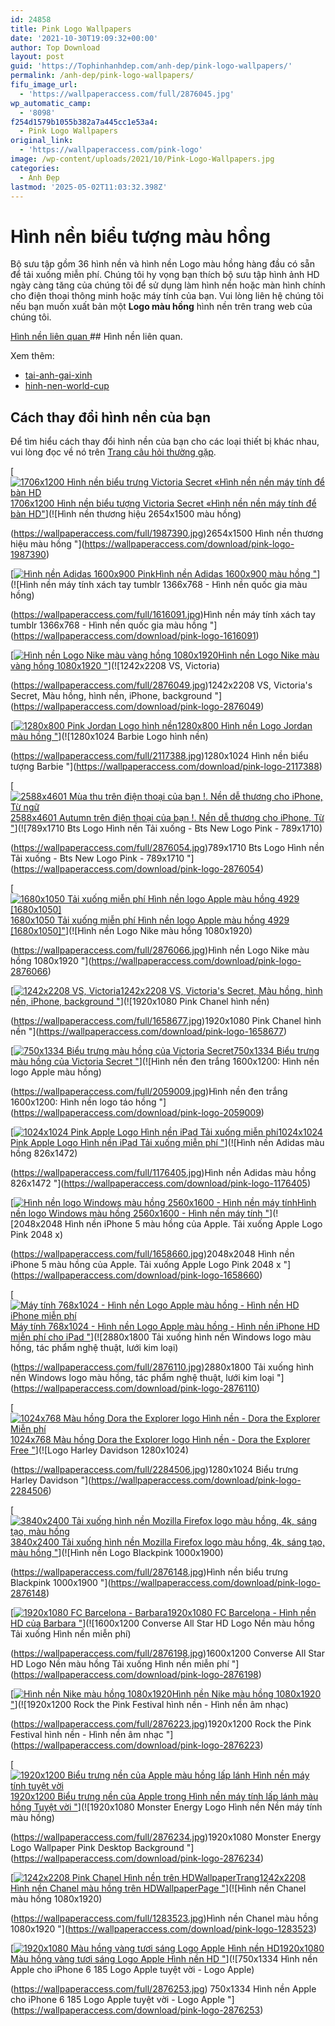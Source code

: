 ```yaml
---
id: 24858
title: Pink Logo Wallpapers
date: '2021-10-30T19:09:32+00:00'
author: Top Download
layout: post
guid: 'https://Tophinhanhdep.com/anh-dep/pink-logo-wallpapers/'
permalink: /anh-dep/pink-logo-wallpapers/
fifu_image_url:
  - 'https://wallpaperaccess.com/full/2876045.jpg'
wp_automatic_camp:
  - '8098'
f254d1579b1055b382a7a445cc1e53a4:
  - Pink Logo Wallpapers
original_link:
  - 'https://wallpaperaccess.com/pink-logo'
image: /wp-content/uploads/2021/10/Pink-Logo-Wallpapers.jpg
categories:
  - Ảnh Đẹp
lastmod: '2025-05-02T11:03:32.398Z'
---
```

# Hình nền biểu tượng màu hồng

Bộ sưu tập gồm 36 hình nền và hình nền Logo màu hồng hàng đầu có sẵn để tải xuống miễn phí. Chúng tôi hy vọng bạn thích bộ sưu tập hình ảnh HD ngày càng tăng của chúng tôi để sử dụng làm hình nền hoặc màn hình chính cho điện thoại thông minh hoặc máy tính của bạn. Vui lòng liên hệ chúng tôi nếu bạn muốn xuất bản một **Logo màu hồng** hình nền trên trang web của chúng tôi.

[Hình nền liên quan ](#related) ## Hình nền liên quan.

   
 Xem thêm:

   
- [tai-anh-gai-xinh](https://tophinhanhdep.com/gai-xinh/tai-anh-gai-xinh/)
- [hinh-nen-world-cup](https://tophinhanhdep.com/hinh-nen-dep/hinh-nen-world-cup/)

## Cách thay đổi hình nền của bạn

Để tìm hiểu cách thay đổi hình nền của bạn cho các loại thiết bị khác nhau, vui lòng đọc về nó trên [Trang câu hỏi thường gặp](https://tophinhanhdep.com/faq/).

  
[[![1706x1200 Hình nền biểu trưng Victoria Secret «Hình nền nền máy tính để bàn HD](https://wallpaperaccess.com/full/2876045.jpg)1706x1200 Hình nền biểu tượng Victoria Secret «Hình nền nền máy tính để bàn HD"](https://wallpaperaccess.com/download/pink-logo-2876045)](![Hình nền thương hiệu 2654x1500 màu hồng)

(https://wallpaperaccess.com/full/1987390.jpg)2654x1500 Hình nền thương hiệu màu hồng "](https://wallpaperaccess.com/download/pink-logo-1987390)

[[![Hình nền Adidas 1600x900 Pink](https://wallpaperaccess.com/full/1176389.jpg)Hình nền Adidas 1600x900 màu hồng "](https://wallpaperaccess.com/download/pink-logo-1176389)](![Hình nền máy tính xách tay tumblr 1366x768 - Hình nền quốc gia màu hồng)

(https://wallpaperaccess.com/full/1616091.jpg)Hình nền máy tính xách tay tumblr 1366x768 - Hình nền quốc gia màu hồng "](https://wallpaperaccess.com/download/pink-logo-1616091)

[[![Hình nền Logo Nike màu vàng hồng 1080x1920](https://wallpaperaccess.com/full/2876048.jpg)Hình nền Logo Nike màu vàng hồng 1080x1920 "](https://wallpaperaccess.com/download/pink-logo-2876048)](![1242x2208 VS, Victoria)

(https://wallpaperaccess.com/full/2876049.jpg)1242x2208 VS, Victoria's Secret, Màu hồng, hình nền, iPhone, background "](https://wallpaperaccess.com/download/pink-logo-2876049)

[[![1280x800 Pink Jordan Logo hình nền](https://wallpaperaccess.com/full/2876051.png)1280x800 Hình nền Logo Jordan màu hồng "](https://wallpaperaccess.com/download/pink-logo-2876051)](![1280x1024 Barbie Logo hình nền)

(https://wallpaperaccess.com/full/2117388.jpg)1280x1024 Hình nền biểu tượng Barbie "](https://wallpaperaccess.com/download/pink-logo-2117388)

[[![2588x4601 Mùa thu trên điện thoại của bạn !.  Nền dễ thương cho iPhone, Từ ngữ](https://wallpaperaccess.com/full/2635677.jpg)2588x4601 Autumn trên điện thoại của bạn !. Nền dễ thương cho iPhone, Từ "](https://wallpaperaccess.com/download/pink-logo-2635677)](![789x1710 Bts Logo Hình nền Tải xuống - Bts New Logo Pink - 789x1710)

(https://wallpaperaccess.com/full/2876054.jpg)789x1710 Bts Logo Hình nền Tải xuống - Bts New Logo Pink - 789x1710 "](https://wallpaperaccess.com/download/pink-logo-2876054)

[[![1680x1050 Tải xuống miễn phí Hình nền logo Apple màu hồng 4929 [1680x1050]](https://wallpaperaccess.com/full/2876062.jpg)1680x1050 Tải xuống miễn phí Hình nền logo Apple màu hồng 4929 \[1680x1050\]"](https://wallpaperaccess.com/download/pink-logo-2876062)](![Hình nền Logo Nike màu hồng 1080x1920)

(https://wallpaperaccess.com/full/2876066.jpg)Hình nền Logo Nike màu hồng 1080x1920 "](https://wallpaperaccess.com/download/pink-logo-2876066)

[[![1242x2208 VS, Victoria](https://wallpaperaccess.com/full/2876071.jpg)1242x2208 VS, Victoria's Secret, Màu hồng, hình nền, iPhone, background "](https://wallpaperaccess.com/download/pink-logo-2876071)](![1920x1080 Pink Chanel hình nền)

(https://wallpaperaccess.com/full/1658677.jpg)1920x1080 Pink Chanel hình nền "](https://wallpaperaccess.com/download/pink-logo-1658677)

[[![750x1334 Biểu trưng màu hồng của Victoria Secret](https://wallpaperaccess.com/full/2876075.jpg)750x1334 Biểu trưng màu hồng của Victoria Secret "](https://wallpaperaccess.com/download/pink-logo-2876075)](![Hình nền đen trắng 1600x1200: Hình nền logo Apple màu hồng)

(https://wallpaperaccess.com/full/2059009.jpg)Hình nền đen trắng 1600x1200: Hình nền logo táo hồng "](https://wallpaperaccess.com/download/pink-logo-2059009)

[[![1024x1024 Pink Apple Logo Hình nền iPad Tải xuống miễn phí](https://wallpaperaccess.com/full/2876095.jpg)1024x1024 Pink Apple Logo Hình nền iPad Tải xuống miễn phí "](https://wallpaperaccess.com/download/pink-logo-2876095)](![Hình nền Adidas màu hồng 826x1472)

(https://wallpaperaccess.com/full/1176405.jpg)Hình nền Adidas màu hồng 826x1472 "](https://wallpaperaccess.com/download/pink-logo-1176405)

[[![Hình nền logo Windows màu hồng 2560x1600 - Hình nền máy tính](https://wallpaperaccess.com/full/1770047.jpg)Hình nền logo Windows màu hồng 2560x1600 - Hình nền máy tính "](https://wallpaperaccess.com/download/pink-logo-1770047)](![2048x2048 Hình nền iPhone 5 màu hồng của Apple.  Tải xuống Apple Logo Pink 2048 x)

(https://wallpaperaccess.com/full/1658660.jpg)2048x2048 Hình nền iPhone 5 màu hồng của Apple. Tải xuống Apple Logo Pink 2048 x "](https://wallpaperaccess.com/download/pink-logo-1658660)

[[![Máy tính 768x1024 - Hình nền Logo Apple màu hồng - Hình nền HD iPhone miễn phí](https://wallpaperaccess.com/full/2876107.jpg)Máy tính 768x1024 - Hình nền Logo Apple màu hồng - Hình nền iPhone HD miễn phí cho iPad "](https://wallpaperaccess.com/download/pink-logo-2876107)](![2880x1800 Tải xuống hình nền Windows logo màu hồng, tác phẩm nghệ thuật, lưới kim loại)

(https://wallpaperaccess.com/full/2876110.jpg)2880x1800 Tải xuống hình nền Windows logo màu hồng, tác phẩm nghệ thuật, lưới kim loại "](https://wallpaperaccess.com/download/pink-logo-2876110)

[ [![1024x768 Màu hồng Dora the Explorer logo Hình nền - Dora the Explorer Miễn phí](https://wallpaperaccess.com/full/2876124.jpg)1024x768 Màu hồng Dora the Explorer logo Hình nền - Dora the Explorer Free "](https://wallpaperaccess.com/download/pink-logo-2876124)](![Logo Harley Davidson 1280x1024)

(https://wallpaperaccess.com/full/2284506.jpg)1280x1024 Biểu trưng Harley Davidson "](https://wallpaperaccess.com/download/pink-logo-2284506)

[[![3840x2400 Tải xuống hình nền Mozilla Firefox logo màu hồng, 4k, sáng tạo, màu hồng](https://wallpaperaccess.com/full/2876140.jpg)3840x2400 Tải xuống hình nền Mozilla Firefox logo màu hồng, 4k, sáng tạo, màu hồng "](https://wallpaperaccess.com/download/pink-logo-2876140)](![Hình nền Logo Blackpink 1000x1900)

(https://wallpaperaccess.com/full/2876148.jpg)Hình nền biểu trưng Blackpink 1000x1900 "](https://wallpaperaccess.com/download/pink-logo-2876148)

[[![1920x1080 FC Barcelona - Barbara](https://wallpaperaccess.com/full/2876155.jpg)1920x1080 FC Barcelona - Hình nền HD của Barbara "](https://wallpaperaccess.com/download/pink-logo-2876155)](![1600x1200 Converse All Star HD Logo Nền màu hồng Tải xuống Hình nền miễn phí)

(https://wallpaperaccess.com/full/2876198.jpg)1600x1200 Converse All Star HD Logo Nền màu hồng Tải xuống Hình nền miễn phí "](https://wallpaperaccess.com/download/pink-logo-2876198)

[[![Hình nền Nike màu hồng 1080x1920](https://wallpaperaccess.com/full/2876218.jpg)Hình nền Nike màu hồng 1080x1920 "](https://wallpaperaccess.com/download/pink-logo-2876218)](![1920x1200 Rock the Pink Festival hình nền - Hình nền âm nhạc)

(https://wallpaperaccess.com/full/2876223.jpg)1920x1200 Rock the Pink Festival hình nền - Hình nền âm nhạc "](https://wallpaperaccess.com/download/pink-logo-2876223)

[[![1920x1200 Biểu trưng nền của Apple màu hồng lấp lánh Hình nền máy tính tuyệt vời](https://wallpaperaccess.com/full/2876226.jpg)1920x1200 Biểu trưng nền của Apple trong Hình nền máy tính lấp lánh màu hồng Tuyệt vời "](https://wallpaperaccess.com/download/pink-logo-2876226)](![1920x1080 Monster Energy Logo Hình nền Nền máy tính màu hồng)

(https://wallpaperaccess.com/full/2876234.jpg)1920x1080 Monster Energy Logo Wallpaper Pink Desktop Background "](https://wallpaperaccess.com/download/pink-logo-2876234)

[[![1242x2208 Pink Chanel Hình nền trên HDWallpaperTrang](https://wallpaperaccess.com/full/1790541.jpg)1242x2208 Hình nền Chanel màu hồng trên HDWallpaperPage "](https://wallpaperaccess.com/download/pink-logo-1790541)](![Hình nền Chanel màu hồng 1080x1920)

(https://wallpaperaccess.com/full/1283523.jpg)Hình nền Chanel màu hồng 1080x1920 "](https://wallpaperaccess.com/download/pink-logo-1283523)

[[![1920x1080 Màu hồng vàng tươi sáng Logo Apple Hình nền HD](https://wallpaperaccess.com/full/1720392.jpg)1920x1080 Màu hồng vàng tươi sáng Logo Apple Hình nền HD "](https://wallpaperaccess.com/download/pink-logo-1720392)](![750x1334 Hình nền Apple cho iPhone 6 185 Logo Apple tuyệt vời - Logo Apple)

(https://wallpaperaccess.com/full/2876253.jpg) 750x1334 Hình nền Apple cho iPhone 6 185 Logo Apple tuyệt vời - Logo Apple "](https://wallpaperaccess.com/download/pink-logo-2876253)
